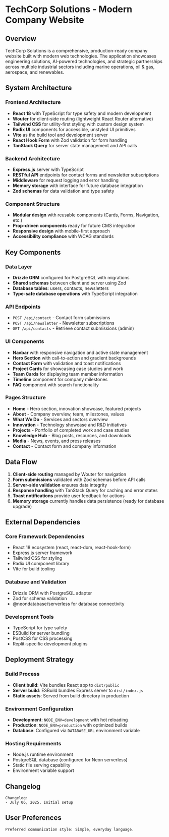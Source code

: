 # TechCorp Solutions - Modern Company Website

## Overview

TechCorp Solutions is a comprehensive, production-ready company website built with modern web technologies. The application showcases engineering solutions, AI-powered technologies, and strategic partnerships across multiple industrial sectors including marine operations, oil & gas, aerospace, and renewables.

## System Architecture

### Frontend Architecture
- **React 18** with TypeScript for type safety and modern development
- **Wouter** for client-side routing (lightweight React Router alternative)
- **Tailwind CSS** for utility-first styling with custom design system
- **Radix UI** components for accessible, unstyled UI primitives
- **Vite** as the build tool and development server
- **React Hook Form** with Zod validation for form handling
- **TanStack Query** for server state management and API calls

### Backend Architecture
- **Express.js** server with TypeScript
- **RESTful API** endpoints for contact forms and newsletter subscriptions
- **Middleware** for request logging and error handling
- **Memory storage** with interface for future database integration
- **Zod schemas** for data validation and type safety

### Component Structure
- **Modular design** with reusable components (Cards, Forms, Navigation, etc.)
- **Prop-driven components** ready for future CMS integration
- **Responsive design** with mobile-first approach
- **Accessibility compliance** with WCAG standards

## Key Components

### Data Layer
- **Drizzle ORM** configured for PostgreSQL with migrations
- **Shared schemas** between client and server using Zod
- **Database tables**: users, contacts, newsletters
- **Type-safe database operations** with TypeScript integration

### API Endpoints
- `POST /api/contact` - Contact form submissions
- `POST /api/newsletter` - Newsletter subscriptions
- `GET /api/contacts` - Retrieve contact submissions (admin)

### UI Components
- **Navbar** with responsive navigation and active state management
- **Hero Section** with call-to-action and gradient backgrounds
- **Contact Form** with validation and toast notifications
- **Project Cards** for showcasing case studies and work
- **Team Cards** for displaying team member information
- **Timeline** component for company milestones
- **FAQ** component with search functionality

### Pages Structure
- **Home** - Hero section, innovation showcase, featured projects
- **About** - Company overview, team, milestones, values
- **What We Do** - Services and sectors overview
- **Innovation** - Technology showcase and R&D initiatives
- **Projects** - Portfolio of completed work and case studies
- **Knowledge Hub** - Blog posts, resources, and downloads
- **Media** - News, events, and press releases
- **Contact** - Contact form and company information

## Data Flow

1. **Client-side routing** managed by Wouter for navigation
2. **Form submissions** validated with Zod schemas before API calls
3. **Server-side validation** ensures data integrity
4. **Response handling** with TanStack Query for caching and error states
5. **Toast notifications** provide user feedback for actions
6. **Memory storage** currently handles data persistence (ready for database upgrade)

## External Dependencies

### Core Framework Dependencies
- React 18 ecosystem (react, react-dom, react-hook-form)
- Express.js server framework
- Tailwind CSS for styling
- Radix UI component library
- Vite for build tooling

### Database and Validation
- Drizzle ORM with PostgreSQL adapter
- Zod for schema validation
- @neondatabase/serverless for database connectivity

### Development Tools
- TypeScript for type safety
- ESBuild for server bundling
- PostCSS for CSS processing
- Replit-specific development plugins

## Deployment Strategy

### Build Process
- **Client build**: Vite bundles React app to `dist/public`
- **Server build**: ESBuild bundles Express server to `dist/index.js`
- **Static assets**: Served from build directory in production

### Environment Configuration
- **Development**: `NODE_ENV=development` with hot reloading
- **Production**: `NODE_ENV=production` with optimized builds
- **Database**: Configured via `DATABASE_URL` environment variable

### Hosting Requirements
- Node.js runtime environment
- PostgreSQL database (configured for Neon serverless)
- Static file serving capability
- Environment variable support

## Changelog

```
Changelog:
- July 06, 2025. Initial setup
```

## User Preferences

```
Preferred communication style: Simple, everyday language.
```